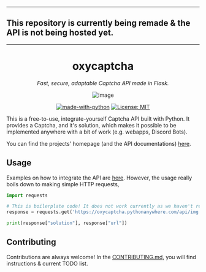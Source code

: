 <hr>

## This repository is currently being remade & the API is not being hosted yet.
<hr>

<div align="center">

# oxycaptcha

<i>Fast, secure, adaptable Captcha API made in Flask.</i>

![image](https://cdn.discordapp.com/attachments/1085992233536335982/1086430183604629564/image.png)

[![made-with-python](https://img.shields.io/badge/Made%20with-Python-1f425f.svg)](https://www.python.org/)
[![License: MIT](https://img.shields.io/badge/License-MIT-yellow.svg)](https://opensource.org/licenses/MIT)
</div>

This is a free-to-use, integrate-yourself Captcha API built with Python. 
It provides a Captcha, and it's solution, which makes it possible to be implemented anywhere with a bit of work (e.g. webapps, Discord Bots).

You can find the projects' homepage (and the API documentations) [here](https://google.com/).

## Usage

Examples on how to integrate the API are [here](https://google.com/). However, the usage really boils down
to making simple HTTP requests,

```python
import requests

# This is boilerplate code! It does not work currently as we haven't released v2.0 yet.
response = requests.get('https://oxycaptcha.pythonanywhere.com/api/img').json()

print(response["solution"], response["url"])
```

## Contributing

Contributions are always welcome! In the [CONTRIBUTING.md](https://github.com/ammarsys/captchaAPI/blob/main/CONTRIBUTING.md), you will find instructions & current TODO list.


